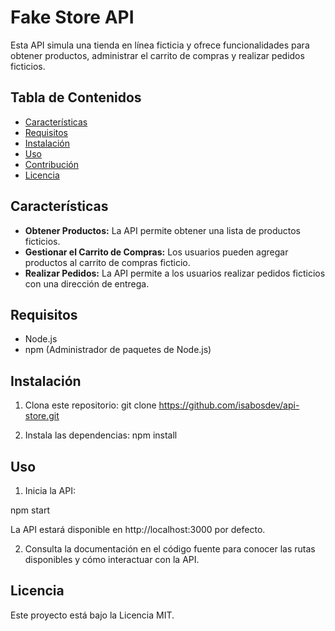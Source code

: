 # Fake Store API

Esta API simula una tienda en línea ficticia y ofrece funcionalidades para obtener productos, administrar el carrito de compras y realizar pedidos ficticios.

## Tabla de Contenidos

- [Características](#características)
- [Requisitos](#requisitos)
- [Instalación](#instalación)
- [Uso](#uso)
- [Contribución](#contribución)
- [Licencia](#licencia)

## Características

- **Obtener Productos:** La API permite obtener una lista de productos ficticios.
- **Gestionar el Carrito de Compras:** Los usuarios pueden agregar productos al carrito de compras ficticio.
- **Realizar Pedidos:** La API permite a los usuarios realizar pedidos ficticios con una dirección de entrega.

## Requisitos

- Node.js
- npm (Administrador de paquetes de Node.js)

## Instalación

1. Clona este repositorio:
git clone https://github.com/isabosdev/api-store.git

2. Instala las dependencias:
npm install


## Uso

1. Inicia la API:

npm start

La API estará disponible en http://localhost:3000 por defecto.

2. Consulta la documentación en el código fuente para conocer las rutas disponibles y cómo interactuar con la API.


## Licencia

Este proyecto está bajo la Licencia MIT.